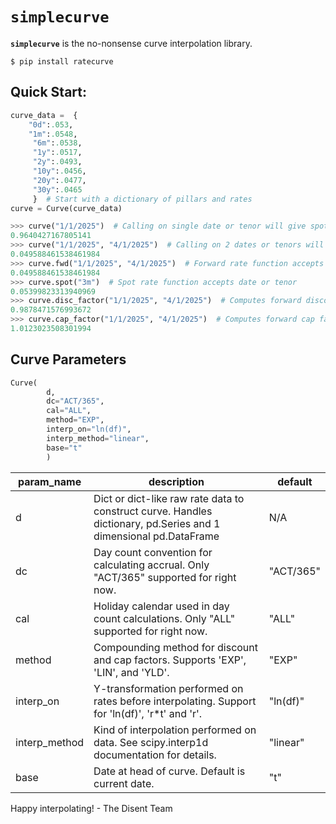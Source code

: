 # `simplecurve`

**`simplecurve`** is the no-nonsense curve interpolation library.
<br />
```
$ pip install ratecurve
```
## Quick Start:
```python
curve_data =  {
    "0d":.053,    
    "1m":.0548,
     "6m":.0538,
     "1y":.0517,
     "2y":.0493,
     "10y":.0456,
     "20y":.0477,
     "30y":.0465
     }  # Start with a dictionary of pillars and rates 
curve = Curve(curve_data)
```
```python
>>> curve("1/1/2025")  # Calling on single date or tenor will give spot discount factor
0.9640427167805141
>>> curve("1/1/2025", "4/1/2025")  # Calling on 2 dates or tenors will give fwd rate between two dates
0.049588461538461984
>>> curve.fwd("1/1/2025", "4/1/2025")  # Forward rate function accepts two dates, or date and tenor. Tenor is calculated after first date.
0.049588461538461984
>>> curve.spot("3m")  # Spot rate function accepts date or tenor
0.05399823313940969
>>> curve.disc_factor("1/1/2025", "4/1/2025")  # Computes forward discount factor
0.9878471576993672
>>> curve.cap_factor("1/1/2025", "4/1/2025")  # Computes forward cap factor
1.0123023508301994
```
## Curve Parameters
```python
Curve(  
        d,
        dc="ACT/365",
        cal="ALL",
        method="EXP",
        interp_on="ln(df)",
        interp_method="linear",
        base="t"
        )
```




| param_name | description| default | 
| ---------- | ------| -------------| 
| d          | Dict or dict-like raw rate data to construct curve. Handles dictionary, pd.Series and 1 dimensional pd.DataFrame       | N/A
| dc          |               Day count convention for calculating accrual. Only "ACT/365" supported for right now. | "ACT/365"
| cal          |               Holiday calendar used in day count calculations. Only "ALL" supported for right now. | "ALL"
| method          |             Compounding method for discount and cap factors. Supports 'EXP', 'LIN', and 'YLD'. | "EXP"
| interp_on          |             Y-transformation performed on rates before interpolating. Support for 'ln(df)', 'r*t' and 'r'. | "ln(df)"
| interp_method          |             Kind of interpolation performed on data. See scipy.interp1d documentation for details. | "linear"
| base          |             Date at head of curve. Default is current date. | "t"




Happy interpolating! 
\- The Disent Team

